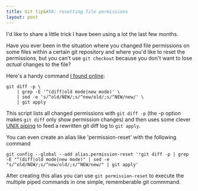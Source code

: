 ```yaml
---
title: Git tip&#58; resetting file permissions
layout: post
---
```

I'd like to share a little trick I have been using a lot the last few months.

Have you ever been in the situation where you changed file permissions on some files within a certain git repository and where you'd like to reset the permissions, but you can't use `git checkout` because you don't want to lose *actual* changes to the file?

Here's a handy command [I found online][stackoverflow]:

	git diff -p \
	    | grep -E '^(diff|old mode|new mode)' \
	    | sed -e 's/^old/NEW/;s/^new/old/;s/^NEW/new/' \
	    | git apply

This script lists all changed permissions with `git diff -p` (the -p option makes `git diff` only show permission changes) and then uses some clever [UNIX piping][piping] to feed a rewritten git diff log to `git apply`.

You can even create an alias like 'permission-reset' with the following command

	git config --global --add alias.permission-reset '!git diff -p | grep -E "^(diff|old mode|new mode)" | sed -e "s/^old/NEW/;s/^new/old/;s/^NEW/new/" | git apply'

After creating this alias you can use `git permission-reset` to execute the multiple piped commands in one simple, rememberable git commmand.


[stackoverflow]: http://stackoverflow.com/questions/2517339/git-how-to-recover-the-file-permissions-git-thinks-the-file-should-be
[piping]: /2012/08/how-to-delete-a-file-when-its-in-use-os-x